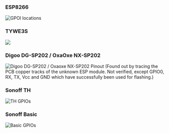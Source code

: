 ### ESP8266
<img alt="GPOI locations" src="https://user-images.githubusercontent.com/5904370/55689710-391ae900-5988-11e9-9eb3-9bd22dd04954.png"></img>

### TYWE3S
![](https://hackster.imgix.net/uploads/attachments/922691/image_ldEtwAfrXm.png?auto=compress%2Cformat&w=1280&h=960&fit=max)

### Digoo DG-SP202 / OxaOxe NX-SP202
<img alt="Digoo DG-SP202 / Oxaoxe NX-SP202 Pinout" src="https://abload.de/img/nx-sp202-pinoutubkyw.jpg"></img>
(Found out by tracing the PCB copper tracks of the unknown ESP module. Not verified, except GPIO0, RX, TX, Vcc and GND which have successfully been used for flashing.)

### Sonoff TH
<img alt="TH GPIOs" src="http://tinkerman.cat/wp-content/uploads/2016/10/20161004_220416_LABELSs.jpg"></img>

### Sonoff Basic
<img alt="Basic GPIOs" src="http://tinkerman.cat/wp-content/uploads/2016/06/pinout_frontx.jpg"></img>
